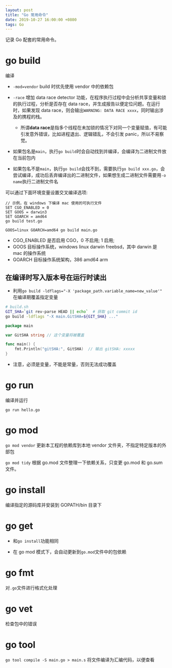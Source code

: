 ```yaml
---
layout: post
title: "Go 常用命令"
date: 2019-10-27 16:00:00 +0800
tags: Go
---
```


记录 Go 配套的常用命令。

# go build

编译

- `-mod=vendor` build 时优先使用 vendor 中的依赖包

- `-race`
  增加 data race detector 功能，在程序执行过程中会分析共享变量和锁的执行过程，分析是否存在 data race，并生成报告以便定位问题。在运行时，如果发现 data race，则会输出`WARNING: DATA RACE xxxx`，同时输出涉及的携程的栈。

  - 所谓**data race**是指多个线程在未加锁的情况下对同一个变量赋值，有可能引发意外错误，比如进程退出、逻辑错乱，不会引发 panic，所以不易察觉。

- 如果包名是`main`，执行`go build`时会自动找到并编译，会编译为二进制文件放在当前包内
- 如果包名不是`main`，执行`go build`会找不到，需要执行`go build xxx.go`，会尝试编译，成功后丢弃编译出的二进制文件，如果想生成二进制文件需要用`-o name`执行二进制文件名

可以通过下面环境变量设置交叉编译选项:

```
// 示例，在 windows 下编译 mac 使用的可执行文件
SET CGO_ENABLED = 0
SET GOOS = darwin3
SET GOARCH = amd64
go build test.go
```

`GOOS=linux GOARCH=amd64 go build main.go`

- CGO_ENABLED 是否启用 CGO，0 不启用; 1 启用;
- GOOS 目标操作系统，windows linux darwin freebsd，其中 darwin 是 mac 的操作系统
- GOARCH 目标操作系统架构，386 amd64 arm

## 在编译时写入版本号在运行时读出

- 利用`go build -ldflags="-X 'package_path.variable_name=new_value'"`
  在编译期覆盖指定变量

```bash
# build.sh
GIT_SHA=`git rev-parse HEAD || echo`  # 获取 git commit id
go build -ldflags "-X main.GitSHA=${GIT_SHA} ..."
```

```Go
package main

var GitSHA string // 这个变量将被覆盖

func main() {
	fmt.Println("gitSHA:", GitSHA)  // 输出 gitSHA: xxxxx
}
```

- 注意，必须是变量，不能是常量，否则无法成功覆盖

# go run

编译并运行

`go run hello.go`

# go mod

`go mod vendor`
更新本工程的依赖库到本地 vendor 文件夹，不指定特定版本的外部包

`go mod tidy`
根据 go.mod 文件整理一下依赖关系，只变更 go.mod 和 go.sum 文件。

# go install

编译指定的源码库并安装到 GOPATH/bin 目录下

# go get

- 和`go install`功能相同

- 在 go mod 模式下，会自动更新到`go.mod`文件中的包依赖

# go fmt

对`.go`文件进行格式化处理

# go vet

检查包中的错误

# go tool

`go tool compile -S main.go > main.s`
将文件编译为汇编代码，以便查看
